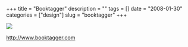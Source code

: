 +++
title = "Booktagger"
description = ""
tags = []
date = "2008-01-30"
categories = ["design"]
slug = "booktagger"
+++


 

  <div id="screens-thumbs" class="clearfix">
    <div class="txt-center" id="design-submission"><a href="http://www.booktagger.com/"><img id='bluga-thumbnail-1027' class='bluga-thumbnail large' src='/media/bluga/
wt47f281cfbcdd2_0.jpg'/></a></div>  
  </div>   
<p><a href="http://www.booktagger.com/">http://www.booktagger.com</a></p>




